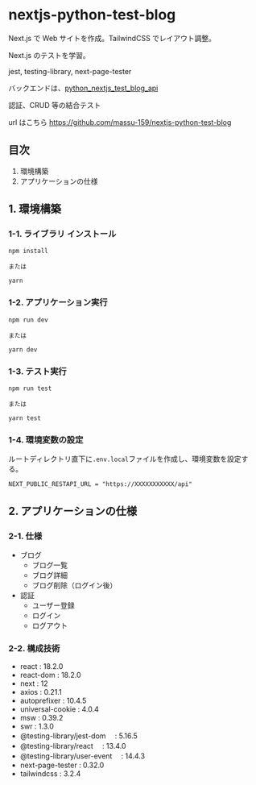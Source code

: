 # nextjs-python-test-blog

Next.js で Web サイトを作成。TailwindCSS でレイアウト調整。

Next.js のテストを学習。

jest, testing-library, next-page-tester

バックエンドは、[python_nextjs_test_blog_api](https://github.com/massu-159/python_nextjs_test_blog_api)

認証、CRUD 等の結合テスト

url はこちら
https://github.com/massu-159/nextjs-python-test-blog

## 目次

1. 環境構築
2. アプリケーションの仕様

## 1. 環境構築

### 1-1. ライブラリ インストール

```
npm install

または

yarn
```

### 1-2. アプリケーション実行

```
npm run dev

または

yarn dev
```

### 1-3. テスト実行

```
npm run test

または

yarn test
```

### 1-4. 環境変数の設定

ルートディレクトリ直下に`.env.local`ファイルを作成し、環境変数を設定する。

```
NEXT_PUBLIC_RESTAPI_URL = "https://XXXXXXXXXXX/api"
```

## 2. アプリケーションの仕様

### 2-1. 仕様

- ブログ
  - ブログ一覧
  - ブログ詳細
  - ブログ削除（ログイン後）
- 認証
  - ユーザー登録
  - ログイン
  - ログアウト

### 2-2. 構成技術

- react : 18.2.0
- react-dom : 18.2.0
- next : 12
- axios : 0.21.1
- autoprefixer : 10.4.5
- universal-cookie : 4.0.4
- msw : 0.39.2
- swr : 1.3.0
- @testing-library/jest-dom 　: 5.16.5
- @testing-library/react 　: 13.4.0
- @testing-library/user-event 　: 14.4.3
- next-page-tester : 0.32.0
- tailwindcss : 3.2.4
